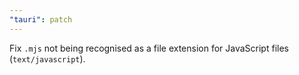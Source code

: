 ```yaml
---
"tauri": patch
---
```


Fix `.mjs` not being recognised as a file extension for JavaScript files (`text/javascript`).

